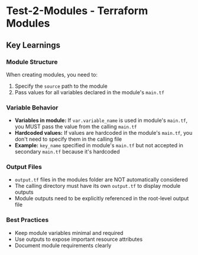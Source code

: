 # Test-2-Modules - Terraform Modules

## Key Learnings

### Module Structure
When creating modules, you need to:
1. Specify the `source` path to the module
2. Pass values for all variables declared in the module's `main.tf`

### Variable Behavior
- **Variables in module:** If `var.variable_name` is used in module's `main.tf`, you MUST pass the value from the calling `main.tf`
- **Hardcoded values:** If values are hardcoded in the module's `main.tf`, you don't need to specify them in the calling file
- **Example:** `key_name` specified in module's `main.tf` but not accepted in secondary `main.tf` because it's hardcoded

### Output Files
- `output.tf` files in the modules folder are NOT automatically considered
- The calling directory must have its own `output.tf` to display module outputs
- Module outputs need to be explicitly referenced in the root-level output file

### Best Practices
- Keep module variables minimal and required
- Use outputs to expose important resource attributes
- Document module requirements clearly